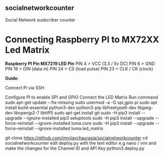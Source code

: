 ## socialnetworkcounter
Social Network susbcriber counter

# **Connecting Raspberry PI to MX72XX Led Matrix**
**Raspberry PI Pin              MX7219 LED Pin**
PIN 4               >           VCC (3.3 / 5v DC)
PIN 6               >           GND
PIN 19              >           DIN (data in)
PIN 24              >           CS (load pulse)
PIN 23              >           CLK / CK (clock)

**Guide**:

Connect Pi via SSH

Configure PI to enable SPI and GPIO
Connect the LED Matrix
Run command
sudo apt-get update --fix-missing
sudo usermod -a -G spi,gpio pi
sudo apt install build-essential python3-dev python3-pip libfreetype6-dev libjpeg-dev libopenjp2-7 libtiff5
sudo apt-get install git
sudo -H pip3 install --upgrade --ignore-installed pip3 setuptools
sudo -H pip3 install --upgrade --force-reinstall --ignore-installed luma.core
sudo -H pip3 install --upgrade --force-reinstall --ignore-installed luma.led_matrix

git clone https://github.com/imvijaychaurasia/socialnetworkcounter
cd socialnetworkcounter
edit deploy.py with the text editor e.g nano / vim and make the changes for the Channel ID and API Key
python3 deploy.py
